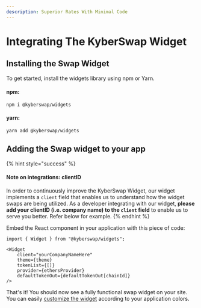 ```yaml
---
description: Superior Rates With Minimal Code
---
```


# Integrating The KyberSwap Widget

## Installing the Swap Widget

To get started, install the widgets library using npm or Yarn.

#### npm:[​](https://docs.kyberswap.com/Aggregator/swap-widget/getting-started#npm) <a href="#npm" id="npm"></a>

```
npm i @kyberswap/widgets
```

#### yarn:[​](https://docs.kyberswap.com/Aggregator/swap-widget/getting-started#yarn) <a href="#yarn" id="yarn"></a>

```
yarn add @kyberswap/widgets
```

## Adding the Swap widget to your app

{% hint style="success" %}
#### Note on integrations: clientID

In order to continuously improve the KyberSwap Widget, our widget implements a `client` field that enables us to understand how the widget swaps are being utilized. As a developer integrating with our widget, **please add your clientID (i.e. company name) to the `client` field** to enable us to serve you better. Refer below for example.
{% endhint %}

Embed the React component in your application with this piece of code:

```
import { Widget } from "@kyberswap/widgets";

<Widget
    client="yourCompanyNameHere"
    theme={theme}
    tokenList={[]}
    provider={ethersProvider}
    defaultTokenOut={defaultTokenOut[chainId]}
/>
```

That's it! You should now see a fully functional swap widget on your site. You can easily [customize the widget](customizing-the-kyberswap-widget.md) according to your application colors.
